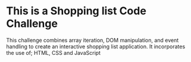 # This is a  Shopping list Code Challenge

This challenge combines array iteration, DOM manipulation, and event handling to create an interactive shopping list application.
It incorporates the use of; HTML, CSS and JavaScript

